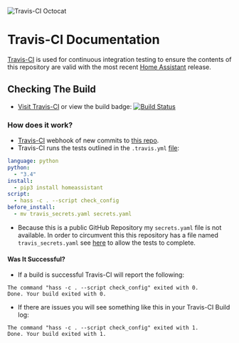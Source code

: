 ![Travis-CI Octocat](http://blog.biicode.com/wp-content/uploads/sites/2/2014/11/logotravis.png "Travis-CI Octocat")

# Travis-CI Documentation

[Travis-CI](https://travis-ci.org) is used for continuous integration testing to ensure the contents of this repository are valid with the most recent [Home Assistant](https://home-assistant.io) release.

## Checking The Build 

* [Visit Travis-CI](https://travis-ci.org/brianjking/hass-config) or view the build badge:
[![Build Status](https://travis-ci.org/brianjking/hass-config.svg?branch=master)](https://travis-ci.org/brianjking/hass-config)

### How does it work?

* [Travis-CI](https://travis-ci.org) webhook of new commits to [this repo](https://github.com/brianjking/hass-config/).
* Travis-CI runs the tests outlined in the `.travis.yml` [file](https://github.com/brianjking/hass-config/blob/master/.travis.yml):
````yaml
language: python
python:
  - "3.4"
install:
  - pip3 install homeassistant
script:
  - hass -c . --script check_config
before_install:
  - mv travis_secrets.yaml secrets.yaml
````
* Because this is a public GitHub Repository my `secrets.yaml` file is not available. In order to circumvent this this repository has a file named `travis_secrets.yaml` see [here](https://github.com/brianjking/hass-config/blob/master/travis_secrets.yaml) to allow the tests to complete.

#### Was It Successful?

* If a build is successful Travis-CI will report the following:
````
The command "hass -c . --script check_config" exited with 0.
Done. Your build exited with 0.
````
* If there are issues you will see something like this in your Travis-CI Build log:
````
The command "hass -c . --script check_config" exited with 1.
Done. Your build exited with 1.
````
